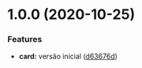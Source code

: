 # 1.0.0 (2020-10-25)


### Features

* **card:** versão inicial ([d63676d](https://github.com/americoneto1/card/commit/d63676d2f972414971519c9c78a27db8c8fcbeb7))
